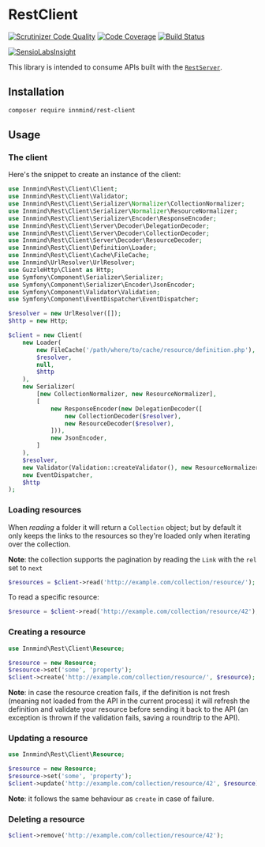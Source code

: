 # RestClient

[![Scrutinizer Code Quality](https://scrutinizer-ci.com/g/Innmind/rest-client/badges/quality-score.png?b=master)](https://scrutinizer-ci.com/g/Innmind/rest-client/?branch=master)
[![Code Coverage](https://scrutinizer-ci.com/g/Innmind/rest-client/badges/coverage.png?b=master)](https://scrutinizer-ci.com/g/Innmind/rest-client/?branch=master)
[![Build Status](https://scrutinizer-ci.com/g/Innmind/rest-client/badges/build.png?b=master)](https://scrutinizer-ci.com/g/Innmind/rest-client/build-status/master)

[![SensioLabsInsight](https://insight.sensiolabs.com/projects/cc996425-8db6-4b92-98e7-ec38f65d643e/big.png)](https://insight.sensiolabs.com/projects/cc996425-8db6-4b92-98e7-ec38f65d643e)

This library is intended to consume APIs built with the [`RestServer`](https://github.com/Innmind/rest-server).

## Installation

```sh
composer require innmind/rest-client
```

## Usage

### The client

Here's the snippet to create an instance of the client:

```php
use Innmind\Rest\Client\Client;
use Innmind\Rest\Client\Validator;
use Innmind\Rest\Client\Serializer\Normalizer\CollectionNormalizer;
use Innmind\Rest\Client\Serializer\Normalizer\ResourceNormalizer;
use Innmind\Rest\Client\Serializer\Encoder\ResponseEncoder;
use Innmind\Rest\Client\Server\Decoder\DelegationDecoder;
use Innmind\Rest\Client\Server\Decoder\CollectionDecoder;
use Innmind\Rest\Client\Server\Decoder\ResourceDecoder;
use Innmind\Rest\Client\Definition\Loader;
use Innmind\Rest\Client\Cache\FileCache;
use Innmind\UrlResolver\UrlResolver;
use GuzzleHttp\Client as Http;
use Symfony\Component\Serializer\Serializer;
use Symfony\Component\Serializer\Encoder\JsonEncoder;
use Symfony\Component\Validator\Validation;
use Symfony\Component\EventDispatcher\EventDispatcher;

$resolver = new UrlResolver([]);
$http = new Http;

$client = new Client(
    new Loader(
        new FileCache('/path/where/to/cache/resource/definition.php'),
        $resolver,
        null,
        $http
    ),
    new Serializer(
        [new CollectionNormalizer, new ResourceNormalizer],
        [
            new ResponseEncoder(new DelegationDecoder([
                new CollectionDecoder($resolver),
                new ResourceDecoder($resolver),
            ])),
            new JsonEncoder,
        ]
    ),
    $resolver,
    new Validator(Validation::createValidator(), new ResourceNormalizer),
    new EventDispatcher,
    $http
);
```

### Loading resources

When *reading* a folder it will return a `Collection` object; but by default it only keeps the links to the resources so they're loaded only when iterating over the collection.

**Note**: the collection supports the pagination by reading the `Link` with the `rel` set to `next`

```php
$resources = $client->read('http://example.com/collection/resource/');
```

To read a specific resource:

```php
$resource = $client->read('http://example.com/collection/resource/42');
```

### Creating a resource

```php
use Innmind\Rest\Client\Resource;

$resource = new Resource;
$resource->set('some', 'property');
$client->create('http://example.com/collection/resource/', $resource);
```

**Note**: in case the resource creation fails, if the definition is not fresh (meaning not loaded from the API in the current process) it will refresh the definition and validate your resource before sending it back to the API (an exception is thrown if the validation fails, saving a roundtrip to the API).

### Updating a resource

```php
use Innmind\Rest\Client\Resource;

$resource = new Resource;
$resource->set('some', 'property');
$client->update('http://example.com/collection/resource/42', $resource);
```

**Note**: it follows the same behaviour as `create` in case of failure.

### Deleting a resource

```php
$client->remove('http://example.com/collection/resource/42');
```
